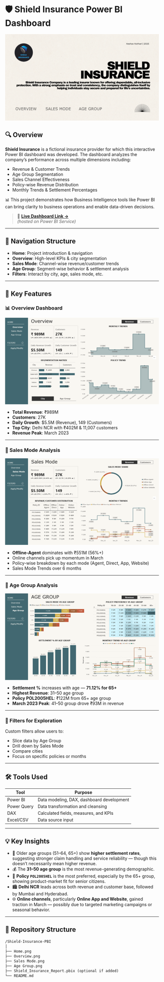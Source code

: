# 🛡️ Shield Insurance Power BI Dashboard

![Banner](./Home.png)

## 🔍 Overview

**Shield Insurance** is a fictional insurance provider for which this interactive Power BI dashboard was developed. The dashboard analyzes the company’s performance across multiple dimensions including:

- Revenue & Customer Trends
- Age Group Segmentation
- Sales Channel Effectiveness
- Policy-wise Revenue Distribution
- Monthly Trends & Settlement Percentages

📊 This project demonstrates how Business Intelligence tools like Power BI can bring clarity to business operations and enable data-driven decisions.

> 🔗 **[Live Dashboard Link →](https://app.powerbi.com/view?r=eyJrIjoiZjViNjNmMTItN2Y2Mi00MzAyLWFjOGMtYzQ0NTMyYjRlYjE3IiwidCI6IjQ5Y2NmNjFlLTk4YzUtNDNmZS1hNTI3LTcyYzY2YzE0ZDIzYiIsImMiOjF9)**  
> *(hosted on Power BI Service)*

---

## 🧭 Navigation Structure

- **Home**: Project introduction & navigation
- **Overview**: High-level KPIs & city segmentation
- **Sales Mode**: Channel-wise revenue/customer trends
- **Age Group**: Segment-wise behavior & settlement analysis
- **Filters**: Interact by city, age, sales mode, etc.

---

## 📌 Key Features

### 📊 Overview Dashboard

![Overview](./Overview.png)

- **Total Revenue**: ₹989M
- **Customers**: 27K
- **Daily Growth**: $5.5M (Revenue), 149 (Customers)
- **Top City**: Delhi NCR with ₹402M & 11,007 customers
- **Revenue Peak**: March 2023

---

### 🧾 Sales Mode Analysis

![Sales Mode](./Sales%20Mode.png)

- **Offline-Agent** dominates with ₹551M (56%+)
- Online channels pick up momentum in March
- Policy-wise breakdown by each mode (Agent, Direct, App, Website)
- Sales Mode Trends over 6 months

---

### 👥 Age Group Analysis

![Age Group](./Age%20Group.png)

- **Settlement %** increases with age — **71.12% for 65+**
- **Highest Revenue**: 31–50 age group
- **Policy POL2005HEL**: ₹122M from 65+ age group
- **March 2023 Peak**: 41–50 group drove ₹93M in revenue

---

### 🎯 Filters for Exploration

Custom filters allow users to:
- Slice data by Age Group
- Drill down by Sales Mode
- Compare cities
- Focus on specific policies or months

---

## 🛠️ Tools Used

| Tool          | Purpose                                      |
|---------------|----------------------------------------------|
| Power BI      | Data modeling, DAX, dashboard development    |
| Power Query   | Data transformation and cleansing            |
| DAX           | Calculated fields, measures, and KPIs        |
| Excel/CSV     | Data source input                            |

---

## 💡 Key Insights

- 🧓 Older age groups (51–64, 65+) show **higher settlement rates**, suggesting stronger claim handling and service reliability — though this doesn’t necessarily mean higher revenue.
- 💰 The **31–50 age group** is the most revenue-generating demographic.
- 🧾 **Policy `POL2005HEL`** is the most preferred, especially by the 65+ group, showing product-market fit for senior citizens.
- 🏙️ **Delhi NCR** leads across both revenue and customer base, followed by Mumbai and Hyderabad.
- 🌐 **Online channels**, particularly **Online App and Website**, gained traction in March — possibly due to targeted marketing campaigns or seasonal behavior.

---

## 📁 Repository Structure

```plaintext
/Shield-Insurance-PBI
│
├── Home.png
├── Overview.png
├── Sales Mode.png
├── Age Group.png
├── Shield_Insurance_Report.pbix (optional if added)
└── README.md
